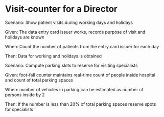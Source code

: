 # Visit-counter for a Director

Scenario: Show patient visits during working days and holidays

  Given: The data entry card issuer works, records purpose of visit and holidays are known
  
  When: Count the number of patients from the entry card issuer for each day
  
  Then: Data for working and holidays is obtained

Scenario: Compute parking slots to reserve for visiting specialists

  Given: foot-fall counter maintains real-time count of people inside hospital
         and count of total parking spaces

  When: number of vehicles in parking can be estimated as
        number of persons inside by 2
  
  Then: if the number is less than 20% of total parking spaces
        reserve spots for specialists
